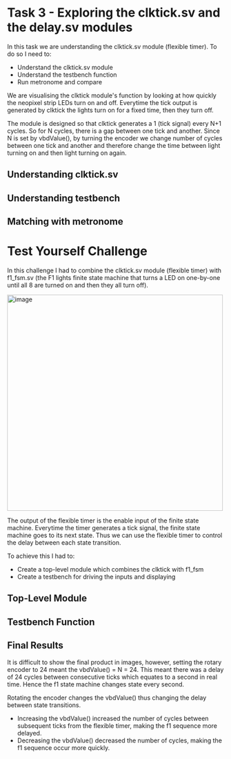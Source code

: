 # Task 3 - Exploring the clktick.sv and the delay.sv modules #
In this task we are understanding the clktick.sv module (flexible timer). To do so I need to:

* Understand the clktick.sv module
* Understand the testbench function
* Run metronome and compare

We are visualising the clktick module's function by looking at how quickly the neopixel strip LEDs turn on and off. Everytime the tick output is generated by clktick the lights turn on for a fixed time, then they turn off. 

The module is designed so that clktick generates a 1 (tick signal) every N+1 cycles. So for N cycles, there is a gap between one tick and another. Since N is set by vbdValue(), by turning the encoder we change number of cycles between one tick and another and therefore change the time between light turning on and then light turning on again.

## Understanding clktick.sv ##
## Understanding testbench ##
## Matching with metronome ##

# Test Yourself Challenge #
In this challenge I had to combine the clktick.sv module (flexible timer) with f1_fsm.sv (the F1 lights finite state machine that turns a LED on one-by-one until all 8 are turned on and then they all turn off).

<img width="500" alt="image" src="https://user-images.githubusercontent.com/69715492/200007790-a1e2286d-3c48-4de9-befe-26bb02f744a5.png">

The output of the flexible timer is the enable input of the finite state machine. Everytime the timer generates a tick signal, the finite state machine goes to its next state. Thus we can use the flexible timer to control the delay between each state transition.

To achieve this I had to:
* Create a top-level module which combines the clktick with f1_fsm
* Create a testbench for driving the inputs and displaying

## Top-Level Module ##
## Testbench Function ##
## Final Results ##
It is difficult to show the final product in images, however, setting the rotary encoder to 24 meant the vbdValue() = N = 24. This meant there was a delay of 24 cycles between consecutive ticks which equates to a second in real time. Hence the f1 state machine changes state every second. 

Rotating the encoder changes the vbdValue() thus changing the delay between state transitions.

* Increasing the vbdValue() increased the number of cycles between subsequent ticks from the flexible timer, making the f1 sequence more delayed.
* Decreasing the vbdValue() decreased the number of cycles, making the f1 sequence occur more quickly.
